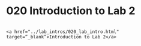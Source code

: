 # 020 Introduction to Lab 2

```{admonition} Click link below to view slides in new tab

<a href="../lab_intros/020_lab_intro.html" target=”_blank”>Introduction to Lab 2</a>

```
